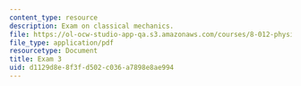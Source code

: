 ```yaml
---
content_type: resource
description: Exam on classical mechanics.
file: https://ol-ocw-studio-app-qa.s3.amazonaws.com/courses/8-012-physics-i-classical-mechanics-fall-2008/d1129d8e8f3fd502c036a7898e8ae994_exam3.pdf
file_type: application/pdf
resourcetype: Document
title: Exam 3
uid: d1129d8e-8f3f-d502-c036-a7898e8ae994
---
```

